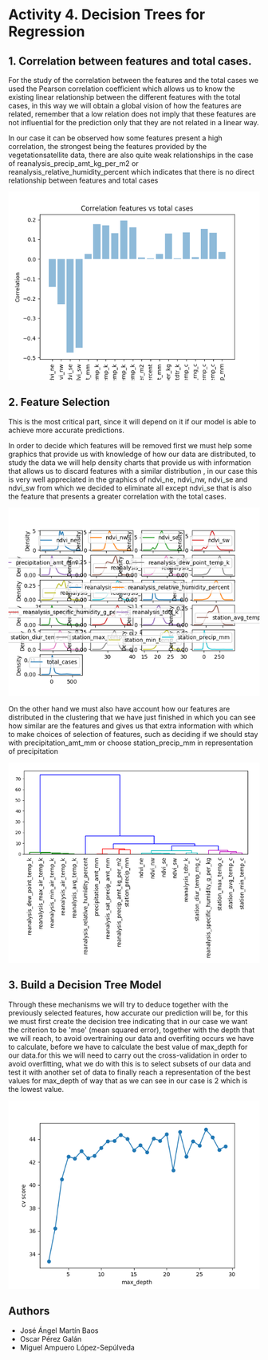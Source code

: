 # Activity 4. Decision Trees for Regression

## 1. Correlation between features and total cases.
For the study of the correlation between the features and the total cases we used the Pearson correlation coefficient which allows us to know the existing linear relationship between the different features with the total cases, in this way we will obtain a global vision of how the features are related, remember that a low relation does not imply that these features are not influential for the prediction only that they are not related in a linear way.

In our case it can be observed how some features present a high correlation, the strongest being the features provided by the vegetationsatellite data, there are also quite weak relationships in the case of reanalysis_precip_amt_kg_per_m2 or
reanalysis_relative_humidity_percent which indicates that there is no direct relationship between features and total cases

![Correlations](images/correlation.png)

## 2. Feature Selection
This is the most critical part, since it will depend on it if our model is able to achieve more accurate predictions.

In order to decide which features will be removed first we must help some graphics that provide us with knowledge of how our data are distributed, to study the data we will help density charts that provide us with information that allows us to discard features with a similar distribution , in our case this is very well appreciated in the graphics of ndvi_ne, ndvi_nw, ndvi_se and ndvi_sw from which we decided to eliminate all except ndvi_se that is also the feature that presents a greater correlation with the total cases.

![Density_Plot](images/Density_Plot.png)

On the other hand we must also have account how our features are distributed in the clustering that we have just finished in which you can see how similar are the features and gives us that extra information with which to make choices of selection of features, such as deciding if we should stay with precipitation_amt_mm or choose station_precip_mm in representation of precipitation

![Clustering_features](images/clustering_features.png)


## 3. Build a Decision Tree Model
Through these mechanisms we will try to deduce together with the previously selected features, how accurate our prediction will be, for this we must first create the decision tree indicating that in our case we want the criterion to be 'mse' (mean squared error), together with the depth that we will reach, to avoid overtraining our data and overfiting occurs we have to calculate, before we have to calculate the best value of max_depth for our data.for this we will need to carry out the cross-validation in order to avoid overfitting, what we do with this is to select subsets of our data and test it with another set of data to finally reach a representation of the best values for max_depth of way that as we can see in our case is 2 which is the lowest value.

![Cross_Validation](images/Cross_Validation.png)



## Authors
* José Ángel Martín Baos
* Oscar Pérez Galán
* Miguel Ampuero López-Sepúlveda
